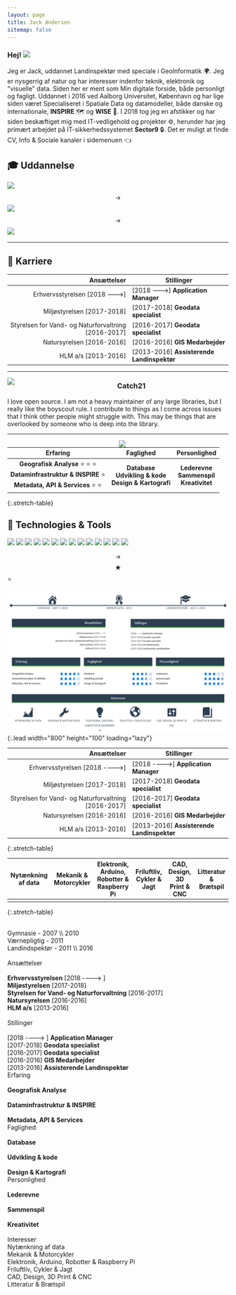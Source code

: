 ```yaml
---
layout: page
title: Jack Andersen
sitemap: false
---
```

### Hej! <img src="https://raw.githubusercontent.com/MartinHeinz/MartinHeinz/master/wave.gif" width="30px">
Jeg er Jack, uddannet Landinspektør med speciale i GeoInformatik 🌍. Jeg er nysgerrig af natur og har interesser indenfor teknik, elektronik og "visuelle" data.
Siden her er ment som Min digitale forside, både personligt og fagligt.
Uddannet i 2016 ved Aalborg Universitet, København og har lige siden været Specialiseret i Spatiale Data og datamodeller, både danske og internationale, **INSPIRE** 🗺️ og **WISE** 🧱. I 2018 tog jeg en afstikker og har siden beskæftiget mig med IT-vedligehold og projekter ⚙️, herunder har jeg primært arbejdet på IT-sikkerhedssystemet **Sector9** 🔒. Det er muligt at finde CV, Info & Sociale kanaler i sidemenuen 👈

## 🎓 Uddannelse
<!---#https://shields.io/--->
![](https://img.shields.io/badge/HTX-Mat/IT_2007_\\_2010-informational?style=flat&logo=SmartThings&logoColor=white&color=blue) $$\longrightarrow$$
![](https://img.shields.io/badge/DAR-Værnepligtig_2011-informational?style=flat&logo=Acclaim&logoColor=white&color=blue) $$\longrightarrow$$
![](https://img.shields.io/badge/AAU_CPH-Landindspektør_2011_\\_2016-informational?style=flat&logo=OpenStreetMap&logoColor=white&color=blue)

---
 
## 👔 Karriere

| Ansættelser | Stillinger |
|-:|-|
| Erhvervsstyrelsen [2018 --->] | [2018 --->] **Application Manager** |
| Miljøstyrelsen [2017-2018] | [2017-2018] **Geodata specialist** |
| Styrelsen for Vand- og Naturforvaltning [2016-2017] | [2016-2017] **Geodata specialist** |
| Natursyrelsen [2016-2016] | [2016-2016] **GIS Medarbejder** |
| HLM a/s [2013-2016] | [2013-2016] **Assisterende Landinspektør** |

---
 
<p>
  <img width="250" align='left' src="https://www.thesprucepets.com/thmb/COdGzNriu8oQVi8igXmSzFzXTRk=/2109x2109/smart/filters:no_upscale()/puppy-samoyed-boy-990077480-5c89719646e0fb00012c67e8.jpg?raw=true">
</p>
 
### Catch21

I love open source.  I am not a heavy maintainer of any large libraries, but I really like the boyscout rule.  I contribute to things as I come across issues that I think other people might struggle with.  This may be things that are overlooked by someone who is deep into the library. 

 ---

<p>
  <img width="250" align='right' src="https://www.thesprucepets.com/thmb/COdGzNriu8oQVi8igXmSzFzXTRk=/2109x2109/smart/filters:no_upscale()/puppy-samoyed-boy-990077480-5c89719646e0fb00012c67e8.jpg?raw=true">
</p>

| Erfaring | Faglighed | Personlighed |
|:----------:|:----------:|:----------:|
| **Geografisk Analyse** :star: :star: :star: <br> **Dataminfrastruktur & INSPIRE** :star: <br> **Metadata, API & Services** :star: :star: | **Database** <br> **Udvikling & kode** <br> **Design & Kartografi** | **Lederevne** <br> **Sammenspil** <br> **Kreativitet** |
{:.stretch-table}

## 🔧 Technologies & Tools
![](https://img.shields.io/badge/OS-Linux-informational?style=flat&logo=linux&logoColor=white&color=2bbc8a)
![](https://img.shields.io/badge/Editor-IntelliJ_IDEA-informational?style=flat&logo=intellij-idea&logoColor=white&color=2bbc8a)
![](https://img.shields.io/badge/Code-Python-informational?style=flat&logo=python&logoColor=white&color=2bbc8a)
![](https://img.shields.io/badge/Code-JavaScript-informational?style=flat&logo=javascript&logoColor=white&color=2bbc8a)
![](https://img.shields.io/badge/Code-Golang-informational?style=flat&logo=go&logoColor=white&color=2bbc8a)
![](https://img.shields.io/badge/Code-Make-informational?style=flat&logo=cmake&logoColor=white&color=2bbc8a)
![](https://img.shields.io/badge/Code-Vue-informational?style=flat&logo=vue.js&logoColor=white&color=2bbc8a)
![](https://img.shields.io/badge/Shell-Bash-informational?style=flat&logo=gnu-bash&logoColor=white&color=2bbc8a)
![](https://img.shields.io/badge/Tools-PostgreSQL-informational?style=flat&logo=postgresql&logoColor=white&color=2bbc8a)
![](https://img.shields.io/badge/Tools-Docker-informational?style=flat&logo=docker&logoColor=white&color=2bbc8a)
![](https://img.shields.io/badge/Tools-Kubernetes-informational?style=flat&logo=kubernetes&logoColor=white&color=2bbc8a)
![](https://img.shields.io/badge/Tools-Red_Hat_OpenShift-informational?style=flat&logo=red-hat-open-shift&logoColor=white&color=2bbc8a)
![](https://img.shields.io/badge/Cloud-Digital_Ocean-informational?style=flat&logo=digitalocean&logoColor=white&color=2bbc8a)
![](https://img.shields.io/badge/<WORD_ON_LEFT>-<WORD_ON_RIGHT>-informational?style=flat&logo=data:image/svg%2bxml;base64,<BASE64_DATA>)


$$\longrightarrow$$
$$\bigstar$$
⭐

![Full-width image](/assets/img/logo/klip_wisecloud.png){:.lead width="800" height="100" loading="lazy"}




|                                         Ansættelser | Stillinger                                 |
|----------------------------------------------------:|--------------------------------------------|
|                      Erhvervsstyrelsen [2018 ---->] | [2018 ---->] **Application Manager**       |
|                          Miljøstyrelsen [2017-2018] | [2017-2018] **Geodata specialist**         |
| Styrelsen for Vand- og Naturforvaltning [2016-2017] | [2016-2017] **Geodata specialist**         |
|                           Natursyrelsen [2016-2016] | [2016-2016] **GIS Medarbejder**            |
|                                 HLM a/s [2013-2016] | [2013-2016] **Assisterende Landinspektør** |
{:.stretch-table}



| Nytænkning af data | Mekanik & Motorcykler | Elektronik, Arduino, Robotter & Raspberry Pi | Friluftliv, Cykler & Jagt | CAD, Design, 3D Print & CNC | Litteratur & Brætspil |
|:----------:|:----------:|:----------:|:----------:|:----------:|:----------:|
| | | | | | |
{:.stretch-table}

[documentation]: docs/README.md
[install]: docs/install.md
[upgrade]: docs/upgrade.md
[config]: docs/config.md

<div id="primary" class="content-area">
   <main id="main" class="site-main full-width" role="main">
      <div class="grid">
         <br>
         <div class="timeline-bar"></div>
         <div class="row icons bar">
            <div class="c1"></div>
            <div class="c3 "> <span class="dashicons dashicons-admin-home"></span> Gymnasie - 2007 \\ 2010</div>
            <div class="c1"></div>
            <div class="c3 "> <span class="dashicons dashicons-awards"></span> Værnepligtig - 2011</div>
            <div class="c1"></div>
            <div class="c3 end"> <span class="dashicons dashicons-welcome-learn-more"></span> Landindspektør - 2011 \\ 2016</div>
         </div>
         <br>
         <div class="row">
            <div class="c5 work">
               <div class="section-head">Ansættelser</div>
               <div class="section-content"> <br> <b>Erhvervsstyrelsen</b> [2018 ----&gt; ] <br> <b>Miljøstyrelsen</b> [2017-2018] <br> <b>Styrelsen for Vand- og Naturforvaltning</b> [2016-2017] <br> <b>Natursyrelsen</b> [2016-2016] <br> <b>HLM a/s</b> [2013-2016] <br><br></div>
            </div>
            <div class="c2"></div>
            <div class="c5 work end">
               <div class="section-head">Stillinger</div>
               <br> [2018 ----&gt; ] <b>Application Manager</b><br> [2017-2018] <b>Geodata specialist</b><br> [2016-2017] <b>Geodata specialist</b><br> [2016-2016] <b>GIS Medarbejder</b><br> [2013-2016] <b>Assisterende Landinspektør</b> <br>
            </div>
         </div>
         <div class="row stars">
            <div class="c4 ">
               <div class="section-head"> Erfaring</div>
               <div class="section-content">
                  <br><b> Geografisk Analyse</b>
                  <div class="alignright"> <span class="dashicons dashicons-star-filled"></span> <span class="dashicons dashicons-star-filled"></span> <span class="dashicons dashicons-star-filled"></span> <span class="dashicons dashicons-star-filled"></span> <span class="dashicons dashicons-star-half"></span></div>
                  <br><b> Dataminfrastruktur &amp; INSPIRE</b>
                  <div class="alignright"> <span class="dashicons dashicons-star-filled"></span> <span class="dashicons dashicons-star-filled"></span> <span class="dashicons dashicons-star-filled"></span> <span class="dashicons dashicons-star-half"></span> <span class="dashicons dashicons-star-empty"></span></div>
                  <br><b> Metadata, API &amp; Services</b>
                  <div class="alignright"> <span class="dashicons dashicons-star-filled"></span> <span class="dashicons dashicons-star-filled"></span> <span class="dashicons dashicons-star-filled"></span> <span class="dashicons dashicons-star-filled"></span> <span class="dashicons dashicons-star-empty"></span></div>
               </div>
            </div>
            <div class="c4 ">
               <div class="section-head"> Faglighed</div>
               <div class="section-content">
                  <br><b> Database</b>
                  <div class="alignright"> <span class="dashicons dashicons-star-filled"></span> <span class="dashicons dashicons-star-filled"></span> <span class="dashicons dashicons-star-filled"></span> <span class="dashicons dashicons-star-half"></span> <span class="dashicons dashicons-star-empty"></span></div>
                  <br><b> Udvikling &amp; kode</b>
                  <div class="alignright"> <span class="dashicons dashicons-star-filled"></span> <span class="dashicons dashicons-star-filled"></span> <span class="dashicons dashicons-star-filled"></span> <span class="dashicons dashicons-star-half"></span> <span class="dashicons dashicons-star-empty"></span></div>
                  <br><b> Design &amp; Kartografi</b>
                  <div class="alignright"> <span class="dashicons dashicons-star-filled"></span> <span class="dashicons dashicons-star-filled"></span> <span class="dashicons dashicons-star-filled"></span> <span class="dashicons dashicons-star-filled"></span> <span class="dashicons dashicons-star-half"></span></div>
               </div>
            </div>
            <div class="c4 end">
               <div class="section-head"> Personlighed</div>
               <div class="section-content">
                  <br><b> Lederevne</b>
                  <div class="alignright"> <span class="dashicons dashicons-star-filled"></span> <span class="dashicons dashicons-star-filled"></span> <span class="dashicons dashicons-star-filled"></span> <span class="dashicons dashicons-star-empty"></span> <span class="dashicons dashicons-star-empty"></span></div>
                  <br><b> Sammenspil</b>
                  <div class="alignright"> <span class="dashicons dashicons-star-filled"></span> <span class="dashicons dashicons-star-filled"></span> <span class="dashicons dashicons-star-filled"></span> <span class="dashicons dashicons-star-filled"></span> <span class="dashicons dashicons-star-half"></span></div>
                  <br><b> Kreativitet</b>
                  <div class="alignright"> <span class="dashicons dashicons-star-filled"></span> <span class="dashicons dashicons-star-filled"></span> <span class="dashicons dashicons-star-filled"></span> <span class="dashicons dashicons-star-filled"></span> <span class="dashicons dashicons-star-half"></span></div>
               </div>
            </div>
         </div>
         <br>
         <div class="row ">
            <div class="c6 ">
               <div class="section-head arrow_box"> Interesser</div>
            </div>
            <div class="c6 end"></div>
         </div>
         <div class="row icons">
            <div class=" c2"> <span class="dashicons dashicons-chart-area"></span> Nytænkning af data</div>
            <div class=" c2"> <span class="dashicons dashicons-admin-tools"></span> Mekanik &amp; Motorcykler</div>
            <div class=" c2"> <span class="dashicons dashicons-lightbulb"></span> Elektronik, Arduino, Robotter &amp; Raspberry Pi</div>
            <div class=" c2"> <span class="dashicons dashicons-admin-site"></span> Friluftliv, Cykler &amp; Jagt</div>
            <div class=" c2"> <span class="dashicons dashicons-admin-settings"></span> CAD, Design, 3D Print &amp; CNC</div>
            <div class=" c2"> <span class="dashicons dashicons-book"></span> Litteratur &amp; Brætspil</div>
         </div>
      </div>
   </main>
</div>
